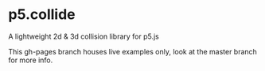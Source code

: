 # p5.collide
A lightweight 2d &amp; 3d collision library for p5.js


This gh-pages branch houses live examples only, look at the master branch for more info.
